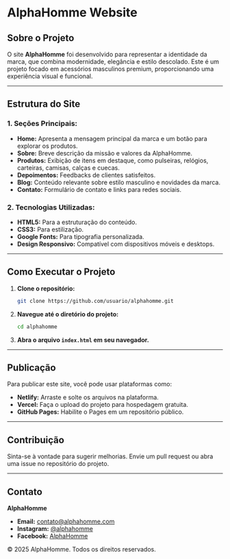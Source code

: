 # AlphaHomme Website

## Sobre o Projeto

O site **AlphaHomme** foi desenvolvido para representar a identidade da marca, que combina modernidade, elegância e estilo descolado. Este é um projeto focado em acessórios masculinos premium, proporcionando uma experiência visual e funcional.

---

## Estrutura do Site

### 1. **Seções Principais:**
- **Home:** Apresenta a mensagem principal da marca e um botão para explorar os produtos.
- **Sobre:** Breve descrição da missão e valores da AlphaHomme.
- **Produtos:** Exibição de itens em destaque, como pulseiras, relógios, carteiras, camisas, calças e cuecas.
- **Depoimentos:** Feedbacks de clientes satisfeitos.
- **Blog:** Conteúdo relevante sobre estilo masculino e novidades da marca.
- **Contato:** Formulário de contato e links para redes sociais.

### 2. **Tecnologias Utilizadas:**
- **HTML5:** Para a estruturação do conteúdo.
- **CSS3:** Para estilização.
- **Google Fonts:** Para tipografia personalizada.
- **Design Responsivo:** Compatível com dispositivos móveis e desktops.

---

## Como Executar o Projeto

1. **Clone o repositório:**
   ```bash
   git clone https://github.com/usuario/alphahomme.git
   ```
2. **Navegue até o diretório do projeto:**
   ```bash
   cd alphahomme
   ```
3. **Abra o arquivo `index.html` em seu navegador.**

---

## Publicação

Para publicar este site, você pode usar plataformas como:
- **Netlify:** Arraste e solte os arquivos na plataforma.
- **Vercel:** Faça o upload do projeto para hospedagem gratuita.
- **GitHub Pages:** Habilite o Pages em um repositório público.

---

## Contribuição

Sinta-se à vontade para sugerir melhorias. Envie um pull request ou abra uma issue no repositório do projeto.

---

## Contato

**AlphaHomme**
- **Email:** contato@alphahomme.com
- **Instagram:** [@alphahomme](#)
- **Facebook:** [AlphaHomme](#)

&copy; 2025 AlphaHomme. Todos os direitos reservados.
